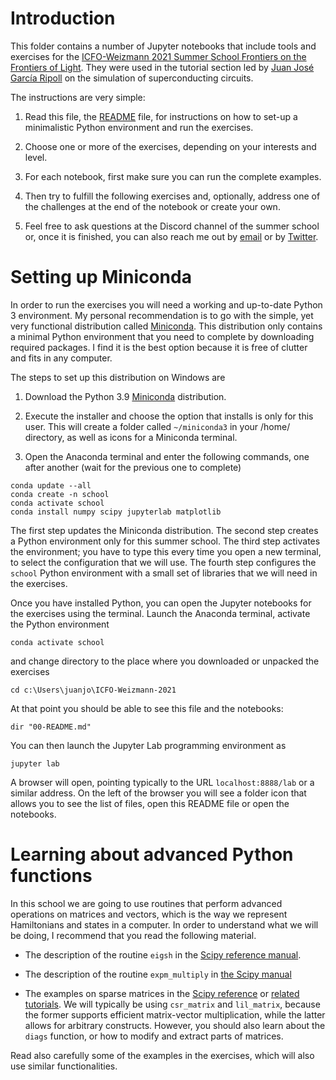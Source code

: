 # Introduction

This folder contains a number of Jupyter notebooks that include tools and exercises for the [ICFO-Weizmann 2021 Summer School Frontiers on the Frontiers of Light](https://frontiers.icfo.eu/home-2021/). They were used in the tutorial section led by [Juan José García Ripoll](https://quinfog.hbar.es/members/juan-jose-garcia-ripoll) on the simulation of superconducting circuits.

The instructions are very simple:

1. Read this file, the [README](file:00-README.md) file, for instructions on how to set-up a minimalistic Python environment and run the exercises.

2. Choose one or more of the exercises, depending on your interests and level.

3. For each notebook, first make sure you can run the complete examples.

4. Then try to fulfill the following exercises and, optionally, address one of the challenges at the end of the notebook or create your own.

5. Feel free to ask questions at the Discord channel of the summer school or, once it is finished, you can also reach me out by [email](https://quinfog.hbar.es/members/juan-jose-garcia-ripoll) or by [Twitter](https://twitter.com/jjgarciaripoll).

# Setting up Miniconda

In order to run the exercises you will need a working and up-to-date Python 3 environment. My personal recommendation is to go with the simple, yet very functional distribution called [Miniconda](https://docs.conda.io/en/latest/miniconda.html). This distribution only contains a minimal Python environment that you need to complete by downloading required packages. I find it is the best option because it is free of clutter and fits in any computer.

The steps to set up this distribution on Windows are

1. Download the Python 3.9 [Miniconda](https://docs.conda.io/en/latest/miniconda.html) distribution.

2. Execute the installer and choose the option that installs is only for this user. This will create a folder called `~/miniconda3` in your /home/ directory, as well as icons for a Miniconda terminal.

3. Open the Anaconda terminal and enter the following commands, one after another (wait for the previous one to complete)
```
conda update --all
conda create -n school
conda activate school
conda install numpy scipy jupyterlab matplotlib
```

The first step updates the Miniconda distribution. The second step creates a Python environment only for this summer school. The third step activates the environment; you have to type this every time you open a new terminal, to select the configuration that we will use. The fourth step configures the `school` Python environment with a small set of libraries that we will need in the exercises.

Once you have installed Python, you can open the Jupyter notebooks for the exercises using the terminal. Launch the Anaconda terminal, activate the Python environment
```
conda activate school
```
and change directory to the place where you downloaded or unpacked the exercises
```
cd c:\Users\juanjo\ICFO-Weizmann-2021
```
At that point you should be able to see this file and the notebooks:
```
dir "00-README.md"
```
You can then launch the Jupyter Lab programming environment as
```
jupyter lab
```
A browser will open, pointing typically to the URL `localhost:8888/lab` or a similar address. On the left of the browser you will see a folder icon that allows you to see the list of files, open this README file or open the notebooks.

# Learning about advanced Python functions

In this school we are going to use routines that perform advanced operations on matrices and vectors, which is the way we represent Hamiltonians and states in a computer. In order to understand what we will be doing, I recommend that you read the following material.

- The description of the routine `eigsh` in the [Scipy reference manual](https://docs.scipy.org/doc/scipy/reference/generated/scipy.sparse.linalg.eigs.html).

- The description of the routine `expm_multiply` in [the Scipy manual](https://docs.scipy.org/doc/scipy/reference/generated/scipy.sparse.linalg.expm_multiply.html)

- The examples on sparse matrices in the [Scipy reference](https://docs.scipy.org/doc/scipy/reference/sparse.html) or [related tutorials](https://medium.com/swlh/an-in-depth-introduction-to-sparse-matrix-a5972d7e8c86). We will typically be using `csr_matrix` and `lil_matrix`, because the former supports efficient matrix-vector multiplication, while the latter allows for arbitrary constructs. However, you should also learn about the `diags` function, or how to modify and extract parts of matrices.

Read also carefully some of the examples in the exercises, which will also use similar functionalities.